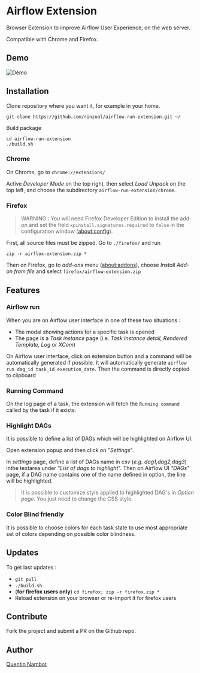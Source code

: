 # Airflow Extension

Browser Extension to improve Airflow User Experience, on the web server.

Compatible with Chrome and Firefox.

## Demo

![Démo](demo/demo.gif)


## Installation

Clone repository where you want it, for example in your home.

```console
git clone https://github.com/rinzool/airflow-run-extension.git ~/
```

Build package
```console
cd airflow-run-extension
./build.sh
```

### Chrome
On Chrome, go to `chrome://extensions/`

Active _Developer Mode_ on the top right, then select _Load Unpack_ on the top left, and choose the subdirectory `airflow-run-extension/chrome`.

### Firefox

> WARNING : You will need Firefox Developer Edition to install the add-on and set the field `xpinstall.signatures.required` to `false` in the configuration window ([about:config](about:config)).

First, all source files must be zipped. Go to `./firefox/` and run 

```
zip -r airflox-extension.zip *
```

Then on Firefox, go to *add-ons* menu ([about:addons](about:addons)), choose _Install Add-on from file_ and select `firefox/airflow-extension.zip`

## Features


### Airflow run 

When you are on Airflow user interface in one of these two situations :
* The modal showing actions for a specific task is opened 
* The page is a _Task instance_ page (i.e. _Task Instance detail, Rendered Template, Log_ or _XCom_)


On Airflow user interface, click on extension button and a command will be automatically generated if possible.
It will automatically generate `airflow run dag_id task_id execution_date`.
Then the command is directly copied to clipboard

### Running Command

On the log page of a task, the extension will fetch the `Running command` called by the task if it exists.

### Highlight DAGs

It is possible to define a list of DAGs which will be highlighted on Airflow UI.

Open extension popup and then click on "_Settings_".

In _settings_ page, define a list of DAGs name in _csv_ (_e.g. dag1,dag2,dag3_) inthe textarea under "_List of dags to highlight_". 
Then on Airflow UI _"DAGs"_ page, if a DAG name contains one of the name defined in option, the line will be highlighted.

> It is possible to customize style applied to highlighted DAG's in _Option page_. You just need to change the CSS style.

### Color Blind friendly

It is possible to choose colors for each task state to use most appropriate set of colors depending on possible color blindness.

## Updates

To get last updates :
* `git pull`
* `./build.sh`
* (**for firefox users only**) `cd firefox; zip -r firefox.zip *`
* Reload extension on your browser or re-import it for firefox users

## Contribute
Fork the project and submit a PR on the Github repo.

## Author

[Quentin Nambot](mailto:quentin.nambot@grenoble-inp.org)

